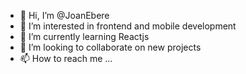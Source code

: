 - 👋 Hi, I’m @JoanEbere
- 👀 I’m interested in frontend and mobile development
- 🌱 I’m currently learning Reactjs
- 💞️ I’m looking to collaborate on new projects
- 📫 How to reach me ...

<!---
JoanEbere/JoanEbere is a ✨ special ✨ repository because its `README.md` (this file) appears on your GitHub profile.
You can click the Preview link to take a look at your changes.
--->
